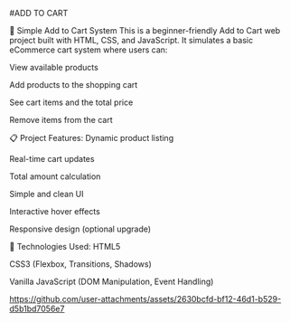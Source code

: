 #ADD TO CART

🛒 Simple Add to Cart System
This is a beginner-friendly Add to Cart web project built with HTML, CSS, and JavaScript.
It simulates a basic eCommerce cart system where users can:

View available products

Add products to the shopping cart

See cart items and the total price

Remove items from the cart

📋 Project Features:
Dynamic product listing

Real-time cart updates

Total amount calculation

Simple and clean UI

Interactive hover effects

Responsive design (optional upgrade)

🚀 Technologies Used:
HTML5

CSS3 (Flexbox, Transitions, Shadows)

Vanilla JavaScript (DOM Manipulation, Event Handling)

https://github.com/user-attachments/assets/2630bcfd-bf12-46d1-b529-d5b1bd7056e7

